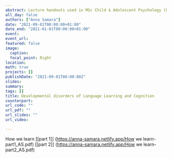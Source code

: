 ```yaml
---
abstract: Lecture handouts used in MSc Child & Adolescent Psychology (University of Greenwich) module "Developmental Disorders of Language Learning and Cognition"
all_day: false
authors: ["Anna Samara"]
date: "2021-09-01T00:00:00+01:00"
date_end: "2021-01-01T00:00:00+01:00"
event:
event_url: 
featured: false
image:
  caption: 
  focal_point: Right
location: 
math: true
projects: []
publishDate: "2021-09-01T00:00:00Z"
slides:
summary:
tags: []
title: Developmental disorders of Language Learning and Cognition
counterpart:
url_code: ""
url_pdf: ""
url_slides: ""
url_video:

---
```

How we learn
[[part 1]] (https://anna-samara.netlify.app/How we learn-part1_AS.pdf) [[part 2]] (https://anna-samara.netlify.app/How we learn-part2_AS.pdf)